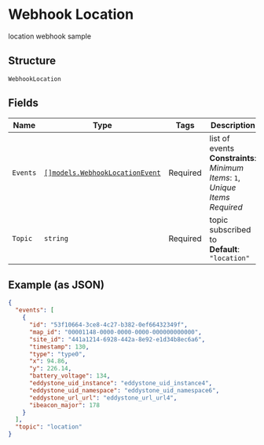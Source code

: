 
# Webhook Location

location webhook sample

## Structure

`WebhookLocation`

## Fields

| Name | Type | Tags | Description |
|  --- | --- | --- | --- |
| `Events` | [`[]models.WebhookLocationEvent`](../../doc/models/webhook-location-event.md) | Required | list of events<br>**Constraints**: *Minimum Items*: `1`, *Unique Items Required* |
| `Topic` | `string` | Required | topic subscribed to<br>**Default**: `"location"` |

## Example (as JSON)

```json
{
  "events": [
    {
      "id": "53f10664-3ce8-4c27-b382-0ef66432349f",
      "map_id": "00001148-0000-0000-0000-000000000000",
      "site_id": "441a1214-6928-442a-8e92-e1d34b8ec6a6",
      "timestamp": 130,
      "type": "type0",
      "x": 94.86,
      "y": 226.14,
      "battery_voltage": 134,
      "eddystone_uid_instance": "eddystone_uid_instance4",
      "eddystone_uid_namespace": "eddystone_uid_namespace6",
      "eddystone_url_url": "eddystone_url_url4",
      "ibeacon_major": 178
    }
  ],
  "topic": "location"
}
```

